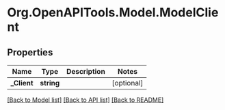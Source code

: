 # Org.OpenAPITools.Model.ModelClient

## Properties

Name | Type | Description | Notes
------------ | ------------- | ------------- | -------------
**_Client** | **string** |  | [optional] 

[[Back to Model list]](../../README.md#documentation-for-models) [[Back to API list]](../../README.md#documentation-for-api-endpoints) [[Back to README]](../../README.md)

